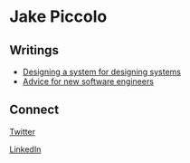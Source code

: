 # Jake Piccolo

## Writings
* [Designing a system for designing systems](designing_systems.md)
* [Advice for new software engineers](engineer_advice.md)


## Connect
[Twitter](https://twitter.com/jakepiccolo)

[LinkedIn](https://www.linkedin.com/in/jake-piccolo-05663323/)
